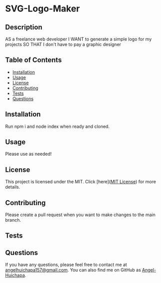 
# SVG-Logo-Maker

## Description
AS a freelance web developer I WANT to generate a simple logo for my projects SO THAT I don't have to pay a graphic designer

## Table of Contents
- [Installation](#installation)
- [Usage](#usage)
- [License](#license)
- [Contributing](#contributing)
- [Tests](#tests)
- [Questions](#questions)

## Installation
Run npm i and node index when ready and cloned.

## Usage
Please use as needed!


## License
This project is licensed under the MIT. Click [here]([MIT License](https://opensource.org/licenses/MIT)) for more details.


## Contributing
Please create a pull request when you want to make changes to the main branch.

## Tests


## Questions
If you have any questions, please feel free to contact me at angelhuichapa157@gmail.com. You can also find me on GitHub as [Angel-Huichapa](https://github.com/Angel-Huichapa).
